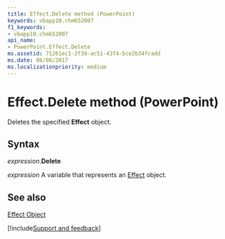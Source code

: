 ```yaml
---
title: Effect.Delete method (PowerPoint)
keywords: vbapp10.chm652007
f1_keywords:
- vbapp10.chm652007
api_name:
- PowerPoint.Effect.Delete
ms.assetid: 71261ec1-2f39-ac51-43f4-bce2b34fcadd
ms.date: 06/08/2017
ms.localizationpriority: medium
---
```



# Effect.Delete method (PowerPoint)

Deletes the specified **Effect** object.


## Syntax

_expression_.**Delete**

_expression_ A variable that represents an [Effect](PowerPoint.Effect.md) object.


## See also



[Effect Object](PowerPoint.Effect.md)

[!include[Support and feedback](~/includes/feedback-boilerplate.md)]
